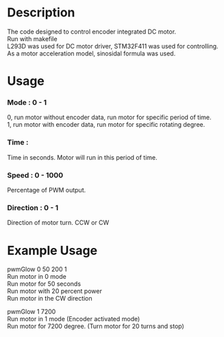 # Description
The code designed to control encoder integrated DC motor. <br />
Run with makefile <br />
L293D was used for DC motor driver, STM32F411 was used for controlling. <br />
As a motor acceleration model, sinosidal formula was used. <br />

# Usage
### Mode : 0 - 1  <br />
0, run motor without encoder data, run motor for specific period of time. <br />
1, run motor with encoder data, run motor for specific rotating degree. <br />

### Time :   <br />
Time in seconds. Motor will run in this period of time. <br />

### Speed : 0 - 1000   <br />
Percentage of PWM output. <br />

### Direction : 0 - 1   <br />
Direction of motor turn. CCW or CW <br />

# Example Usage
pwmGlow 0 50 200 1<br />
Run motor in 0 mode<br />
Run motor for 50 seconds<br />
Run motor with 20 percent power<br />
Run motor in the CW direction<br />

pwmGlow 1 7200 <br />
Run motor in 1 mode (Encoder activated mode)<br />
Run motor for 7200 degree. (Turn motor for 20 turns and stop)<br />



